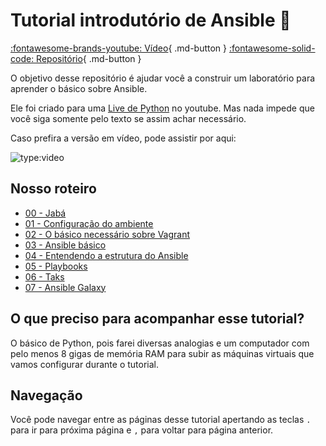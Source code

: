 # Tutorial introdutório de Ansible :snake:

[:fontawesome-brands-youtube: Vídeo](https://youtu.be/Rf1GDT8wiFU){ .md-button }
[:fontawesome-solid-code: Repositório](https://github.com/dunossauro/ansible-lab){ .md-button }

O objetivo desse repositório é ajudar você a construir um laboratório para aprender o básico sobre Ansible.

Ele foi criado para uma [Live de Python](https://www.youtube.com/c/Dunossauro) no youtube. Mas nada impede que você siga somente pelo texto se assim achar necessário.

Caso prefira a versão em vídeo, pode assistir por aqui:

![type:video](https://www.youtube.com/embed/Rf1GDT8wiFU)

## Nosso roteiro
- [00 - Jabá](/00_jaba)
- [01 - Configuração do ambiente](/01_configuracao_do_ambiente)
- [02 - O básico necessário sobre Vagrant](/02_o_basico_necessario_sobre_vagrant)
- [03 - Ansible básico](/03_ansible_basico)
- [04 - Entendendo a estrutura do Ansible](/04_configuracao_do_ansible)
- [05 - Playbooks](/05_playbooks)
- [06 - Taks](/06_tasks)
- [07 - Ansible Galaxy](/07_ansible_galaxy)

## O que preciso para acompanhar esse tutorial?

O básico de Python, pois farei diversas analogias e um computador com pelo menos 8 gigas de memória RAM para subir as máquinas virtuais que vamos configurar durante o tutorial.

## Navegação

Você pode navegar entre as páginas desse tutorial apertando as teclas `.` para ir para próxima página e `,` para voltar para página anterior.
